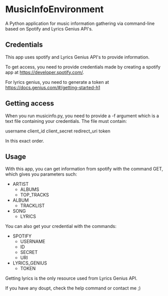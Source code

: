 # MusicInfoEnvironment

A Python application for music information gathering via command-line based on Spotify and Lyrics Genius API's.

## Credentials

This app uses spotify and Lyrics Genius API's to provide information.

To get access, you need to provide credentials made by creating a spotify app at https://developer.spotify.com/.

For lyrics genius, you need to generate a token at https://docs.genius.com/#/getting-started-h1

## Getting access

When you run musicinfo.py, you need to provide a -f argument which is a text file containing your credentials. The file must contain:

username
client_id
client_secret
redirect_uri
token

In this exact order.

## Usage

With this app, you can get information from spotify with the command GET, which gives you parameters such:

* ARTIST
     * ALBUMS
     * TOP_TRACKS
* ALBUM
     * TRACKLIST
* SONG
     * LYRICS

You can also get your credential with the commands:

* SPOTIFY
    * USERNAME
    * ID
    * SECRET
    * URI
* LYRICS_GENIUS
    * TOKEN

Getting lyrics is the only resource used from Lyrics Genius API.  
  
If you have any doupt, check the help command or contact me ;)
